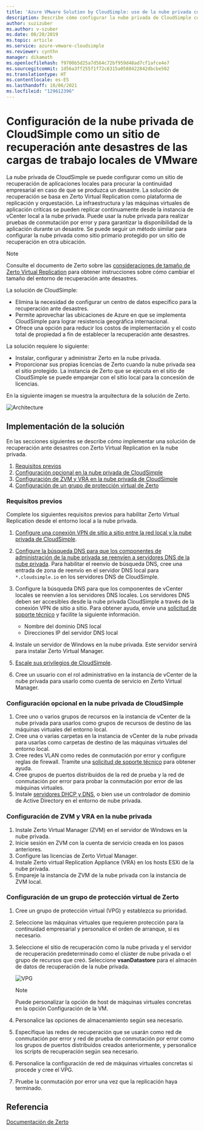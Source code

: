 ```yaml
---
title: 'Azure VMware Solution by CloudSimple: uso de la nube privada como sitio de recuperación ante desastres de cargas de trabajo locales'
description: Describe cómo configurar la nube privada de CloudSimple como un sitio de recuperación ante desastres de las cargas de trabajo locales de VMware.
author: suzizuber
ms.author: v-szuber
ms.date: 08/20/2019
ms.topic: article
ms.service: azure-vmware-cloudsimple
ms.reviewer: cynthn
manager: dikamath
ms.openlocfilehash: f9700b5d25a7d564c72bf959d48ad7cf1afce4e7
ms.sourcegitcommit: 1d56a3ff255f1f72c6315a0588422842dbcbe502
ms.translationtype: HT
ms.contentlocale: es-ES
ms.lasthandoff: 10/06/2021
ms.locfileid: "129612396"
---
```

# <a name="set-up-cloudsimple-private-cloud-as-a-disaster-recovery-site-for-on-premises-vmware-workloads"></a>Configuración de la nube privada de CloudSimple como un sitio de recuperación ante desastres de las cargas de trabajo locales de VMware

La nube privada de CloudSimple se puede configurar como un sitio de recuperación de aplicaciones locales para procurar la continuidad empresarial en caso de que se produzca un desastre. La solución de recuperación se basa en Zerto Virtual Replication como plataforma de replicación y orquestación. La infraestructura y las máquinas virtuales de aplicación críticas se pueden replicar continuamente desde la instancia de vCenter local a la nube privada. Puede usar la nube privada para realizar pruebas de conmutación por error y para garantizar la disponibilidad de la aplicación durante un desastre. Se puede seguir un método similar para configurar la nube privada como sitio primario protegido por un sitio de recuperación en otra ubicación.

> [!NOTE]
> Consulte el documento de Zerto sobre las [consideraciones de tamaño de Zerto Virtual Replication](https://s3.amazonaws.com/zertodownload_docs/5.5U3/Zerto%20Virtual%20Replication%20Sizing.pdf) para obtener instrucciones sobre cómo cambiar el tamaño del entorno de recuperación ante desastres.

La solución de CloudSimple:

* Elimina la necesidad de configurar un centro de datos específico para la recuperación ante desastres.
* Permite aprovechar las ubicaciones de Azure en que se implementa CloudSimple para lograr resistencia geográfica internacional.
* Ofrece una opción para reducir los costos de implementación y el costo total de propiedad a fin de establecer la recuperación ante desastres.

La solución requiere lo siguiente:

* Instalar, configurar y administrar Zerto en la nube privada.
* Proporcionar sus propias licencias de Zerto cuando la nube privada sea el sitio protegido. La instancia de Zerto que se ejecuta en el sitio de CloudSimple se puede emparejar con el sitio local para la concesión de licencias.

En la siguiente imagen se muestra la arquitectura de la solución de Zerto.

![Architecture](media/cloudsimple-zerto-architecture.png)

## <a name="how-to-deploy-the-solution"></a>Implementación de la solución

En las secciones siguientes se describe cómo implementar una solución de recuperación ante desastres con Zerto Virtual Replication en la nube privada.

1. [Requisitos previos](#prerequisites)
2. [Configuración opcional en la nube privada de CloudSimple](#optional-configuration-on-your-private-cloud)
3. [Configuración de ZVM y VRA en la nube privada de CloudSimple](#set-up-zvm-and-vra-on-your-private-cloud)
4. [Configuración de un grupo de protección virtual de Zerto](#set-up-zerto-virtual-protection-group)

### <a name="prerequisites"></a>Requisitos previos

Complete los siguientes requisitos previos para habilitar Zerto Virtual Replication desde el entorno local a la nube privada.

1. [Configure una conexión VPN de sitio a sitio entre la red local y la nube privada de CloudSimple](set-up-vpn.md).
2. [Configure la búsqueda DNS para que los componentes de administración de la nube privada se reenvíen a servidores DNS de la nube privada](on-premises-dns-setup.md).  Para habilitar el reenvío de búsqueda DNS, cree una entrada de zona de reenvío en el servidor DNS local para `*.cloudsimple.io` en los servidores DNS de CloudSimple.
3. Configure la búsqueda DNS para que los componentes de vCenter locales se reenvíen a los servidores DNS locales.  Los servidores DNS deben ser accesibles desde la nube privada CloudSimple a través de la conexión VPN de sitio a sitio. Para obtener ayuda, envíe una [solicitud de soporte técnico](https://portal.azure.com/#blade/Microsoft_Azure_Support/HelpAndSupportBlade/newsupportrequest) y facilite la siguiente información.  

    * Nombre del dominio DNS local
    * Direcciones IP del servidor DNS local

4. Instale un servidor de Windows en la nube privada. Este servidor servirá para instalar Zerto Virtual Manager.
5. [Escale sus privilegios de CloudSimple](escalate-private-cloud-privileges.md).
6. Cree un usuario con el rol administrativo en la instancia de vCenter de la nube privada para usarlo como cuenta de servicio en Zerto Virtual Manager.

### <a name="optional-configuration-on-your-private-cloud"></a>Configuración opcional en la nube privada de CloudSimple

1. Cree uno o varios grupos de recursos en la instancia de vCenter de la nube privada para usarlos como grupos de recursos de destino de las máquinas virtuales del entorno local.
2. Cree una o varias carpetas en la instancia de vCenter de la nube privada para usarlas como carpetas de destino de las máquinas virtuales del entorno local.
3. Cree redes VLAN como redes de conmutación por error y configure reglas de firewall. Tramite una [solicitud de soporte técnico](https://portal.azure.com/#blade/Microsoft_Azure_Support/HelpAndSupportBlade/newsupportrequest) para obtener ayuda.
4. Cree grupos de puertos distribuidos de la red de prueba y la red de conmutación por error para probar la conmutación por error de las máquinas virtuales.
5. Instale [servidores DHCP y DNS](dns-dhcp-setup.md), o bien use un controlador de dominio de Active Directory en el entorno de nube privada.

### <a name="set-up-zvm-and-vra-on-your-private-cloud"></a>Configuración de ZVM y VRA en la nube privada

1. Instale Zerto Virtual Manager (ZVM) en el servidor de Windows en la nube privada.
2. Inicie sesión en ZVM con la cuenta de servicio creada en los pasos anteriores.
3. Configure las licencias de Zerto Virtual Manager.
4. Instale Zerto virtual Replication Appliance (VRA) en los hosts ESXi de la nube privada.
5. Empareje la instancia de ZVM de la nube privada con la instancia de ZVM local.

### <a name="set-up-zerto-virtual-protection-group"></a>Configuración de un grupo de protección virtual de Zerto

1. Cree un grupo de protección virtual (VPG) y establezca su prioridad.
2. Seleccione las máquinas virtuales que requieren protección para la continuidad empresarial y personalice el orden de arranque, si es necesario.
3. Seleccione el sitio de recuperación como la nube privada y el servidor de recuperación predeterminado como el clúster de nube privada o el grupo de recursos que creó. Seleccione **vsanDatastore** para el almacén de datos de recuperación de la nube privada.

    ![VPG](media/cloudsimple-zerto-vpg.png)

    > [!NOTE]
    > Puede personalizar la opción de host de máquinas virtuales concretas en la opción Configuración de la VM.

4. Personalice las opciones de almacenamiento según sea necesario.
5. Especifique las redes de recuperación que se usarán como red de conmutación por error y red de prueba de conmutación por error como los grupos de puertos distribuidos creados anteriormente, y personalice los scripts de recuperación según sea necesario.
6. Personalice la configuración de red de máquinas virtuales concretas si procede y cree el VPG.
7. Pruebe la conmutación por error una vez que la replicación haya terminado.

## <a name="reference"></a>Referencia

[Documentación de Zerto](https://www.zerto.com/myzerto/technical-documentation/)
